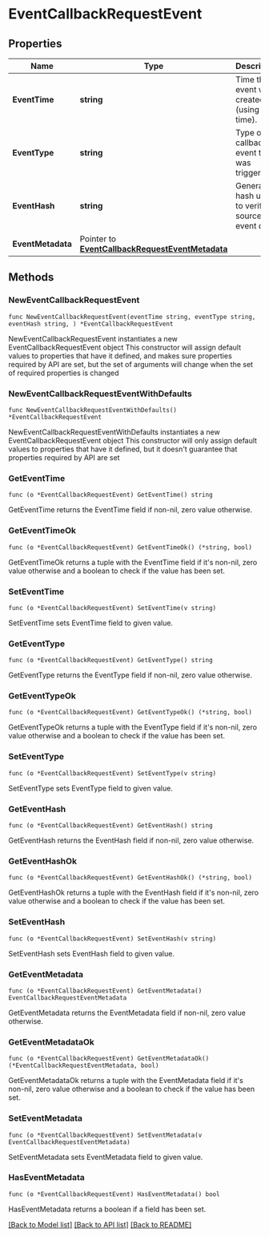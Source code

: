 # EventCallbackRequestEvent

## Properties

Name | Type | Description | Notes
------------ | ------------- | ------------- | -------------
**EventTime** | **string** | Time the event was created (using Unix time). | 
**EventType** | **string** | Type of callback event that was triggered. | 
**EventHash** | **string** | Generated hash used to verify source of event data. | 
**EventMetadata** | Pointer to [**EventCallbackRequestEventMetadata**](EventCallbackRequestEventMetadata.md) |  | [optional] 

## Methods

### NewEventCallbackRequestEvent

`func NewEventCallbackRequestEvent(eventTime string, eventType string, eventHash string, ) *EventCallbackRequestEvent`

NewEventCallbackRequestEvent instantiates a new EventCallbackRequestEvent object
This constructor will assign default values to properties that have it defined,
and makes sure properties required by API are set, but the set of arguments
will change when the set of required properties is changed

### NewEventCallbackRequestEventWithDefaults

`func NewEventCallbackRequestEventWithDefaults() *EventCallbackRequestEvent`

NewEventCallbackRequestEventWithDefaults instantiates a new EventCallbackRequestEvent object
This constructor will only assign default values to properties that have it defined,
but it doesn't guarantee that properties required by API are set

### GetEventTime

`func (o *EventCallbackRequestEvent) GetEventTime() string`

GetEventTime returns the EventTime field if non-nil, zero value otherwise.

### GetEventTimeOk

`func (o *EventCallbackRequestEvent) GetEventTimeOk() (*string, bool)`

GetEventTimeOk returns a tuple with the EventTime field if it's non-nil, zero value otherwise
and a boolean to check if the value has been set.

### SetEventTime

`func (o *EventCallbackRequestEvent) SetEventTime(v string)`

SetEventTime sets EventTime field to given value.


### GetEventType

`func (o *EventCallbackRequestEvent) GetEventType() string`

GetEventType returns the EventType field if non-nil, zero value otherwise.

### GetEventTypeOk

`func (o *EventCallbackRequestEvent) GetEventTypeOk() (*string, bool)`

GetEventTypeOk returns a tuple with the EventType field if it's non-nil, zero value otherwise
and a boolean to check if the value has been set.

### SetEventType

`func (o *EventCallbackRequestEvent) SetEventType(v string)`

SetEventType sets EventType field to given value.


### GetEventHash

`func (o *EventCallbackRequestEvent) GetEventHash() string`

GetEventHash returns the EventHash field if non-nil, zero value otherwise.

### GetEventHashOk

`func (o *EventCallbackRequestEvent) GetEventHashOk() (*string, bool)`

GetEventHashOk returns a tuple with the EventHash field if it's non-nil, zero value otherwise
and a boolean to check if the value has been set.

### SetEventHash

`func (o *EventCallbackRequestEvent) SetEventHash(v string)`

SetEventHash sets EventHash field to given value.


### GetEventMetadata

`func (o *EventCallbackRequestEvent) GetEventMetadata() EventCallbackRequestEventMetadata`

GetEventMetadata returns the EventMetadata field if non-nil, zero value otherwise.

### GetEventMetadataOk

`func (o *EventCallbackRequestEvent) GetEventMetadataOk() (*EventCallbackRequestEventMetadata, bool)`

GetEventMetadataOk returns a tuple with the EventMetadata field if it's non-nil, zero value otherwise
and a boolean to check if the value has been set.

### SetEventMetadata

`func (o *EventCallbackRequestEvent) SetEventMetadata(v EventCallbackRequestEventMetadata)`

SetEventMetadata sets EventMetadata field to given value.

### HasEventMetadata

`func (o *EventCallbackRequestEvent) HasEventMetadata() bool`

HasEventMetadata returns a boolean if a field has been set.


[[Back to Model list]](../README.md#documentation-for-models) [[Back to API list]](../README.md#documentation-for-api-endpoints) [[Back to README]](../README.md)


